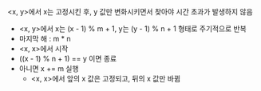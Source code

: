 <x, y>에서 x는 고정시킨 후, y 값만 변화시키면서 찾아야 시간 초과가 발생하지 않음

  - <x, y>에서 x는 (x - 1) % m + 1, y는 (y - 1) % n + 1 형태로 주기적으로 반복
  - 마지막 해 : m * n
  - <x, x>에서 시작
  - ((x - 1) % n + 1) == y 이면 종료
  - 아니면 x += m 실행
    - <x, x>에서 앞의 x 값은 고정되고, 뒤의 x 값만 바뀜

